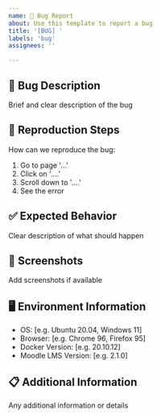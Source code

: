 ```yaml
---
name: 🐛 Bug Report
about: Use this template to report a bug
title: '[BUG] '
labels: 'bug'
assignees: ''

---
```


## 🐛 Bug Description
Brief and clear description of the bug

## 🔄 Reproduction Steps
How can we reproduce the bug:
1. Go to page '...'
2. Click on '....'
3. Scroll down to '....'
4. See the error

## ✅ Expected Behavior
Clear description of what should happen

## 📸 Screenshots
Add screenshots if available

## 🖥️ Environment Information
 - OS: [e.g. Ubuntu 20.04, Windows 11]
 - Browser: [e.g. Chrome 96, Firefox 95]
 - Docker Version: [e.g. 20.10.12]
 - Moodle LMS Version: [e.g. 2.1.0]

## 📋 Additional Information
Any additional information or details